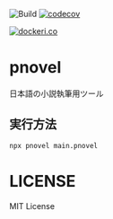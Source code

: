 ![Build](https://github.com/515hikaru/pnovel/workflows/Build/badge.svg)
[![codecov](https://codecov.io/gh/515hikaru/pnovel/branch/master/graph/badge.svg)](https://codecov.io/gh/515hikaru/pnovel)

[![dockeri.co](https://dockeri.co/image/515hikaru/pnovel)](https://hub.docker.com/r/515hikaru/pnovel)

# pnovel
日本語の小説執筆用ツール

## 実行方法

```
npx pnovel main.pnovel
```

# LICENSE

MIT License

